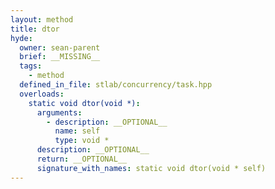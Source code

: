 ```yaml
---
layout: method
title: dtor
hyde:
  owner: sean-parent
  brief: __MISSING__
  tags:
    - method
  defined_in_file: stlab/concurrency/task.hpp
  overloads:
    static void dtor(void *):
      arguments:
        - description: __OPTIONAL__
          name: self
          type: void *
      description: __OPTIONAL__
      return: __OPTIONAL__
      signature_with_names: static void dtor(void * self)
---
```


